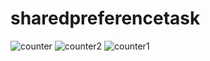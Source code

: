 # sharedpreferencetask

![counter](https://user-images.githubusercontent.com/115917238/205818429-f3c536e6-1e71-43db-bf78-5c2c05b40d84.PNG)
![counter2](https://user-images.githubusercontent.com/115917238/205853410-89a1f49b-9109-4e0e-b14c-3d4ef892e561.PNG)
![counter1](https://user-images.githubusercontent.com/115917238/205854321-27ec5438-8f32-44d5-a93f-8c88764e4eba.PNG)
